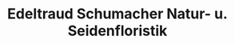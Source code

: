 ---
title: "Edeltraud Schumacher Natur- u. Seidenfloristik"
url: /lutzerath/edeltraud-schumacher-natur-u-seidenfloristik/
shop: Blumen
---